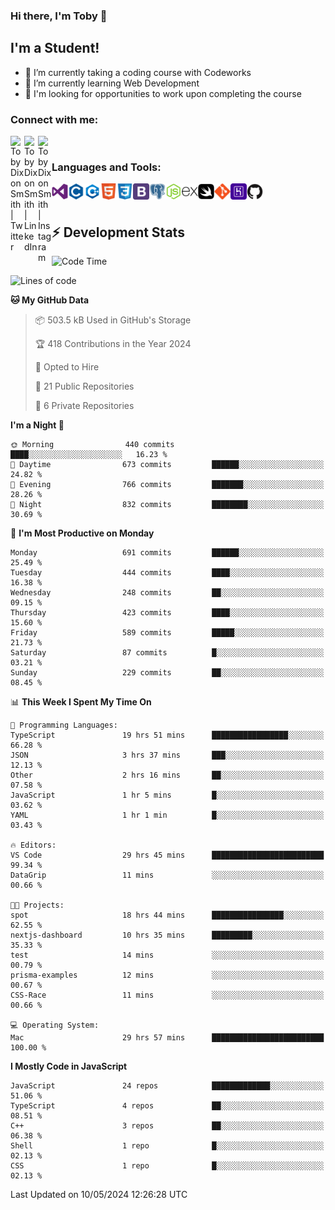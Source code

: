 ### Hi there, I'm Toby 👋

## I'm a Student!
- 🔭 I’m currently taking a coding course with Codeworks
- 🌱 I’m currently learning Web Development
- 💬 I'm looking for opportunities to work upon completing the course

### Connect with me:

[<img align="left" alt="Toby Dixon Smith | Twitter" width="22px" src="https://cdn.jsdelivr.net/npm/simple-icons@v3/icons/twitter.svg" />][twitter]
[<img align="left" alt="Toby Dixon Smith | LinkedIn" width="22px" src="https://cdn.jsdelivr.net/npm/simple-icons@v3/icons/linkedin.svg" />][linkedin]
[<img align="left" alt="Toby Dixon Smith | Instagram" width="22px" src="https://cdn.jsdelivr.net/npm/simple-icons@v3/icons/instagram.svg" />][instagram]

[twitter]: https://twitter.com/TobyDixonSmith1
[instagram]: https://www.instagram.com/toby_ds1/
[linkedin]: https://www.linkedin.com/in/toby-dixon-smith-4734331a3/

<br />

### Languages and Tools:

<img align="left" alt="Visual Studio Code" title="Visual Studio Code" width="26px" src="logos/visualstudio.png" />
<img align="left" alt="C" title="C" width="26px" src="logos/c.png" />
<img align="left" alt="C++" title="C++" width="26px" src="logos/c-plus.png" />
<img align="left" alt="HTML5" title="HTML 5" width="26px" src="logos/html.png" />
<img align="left" alt="CSS3" title="CSS 3" width="26px" src="logos/css3.png" />
<img align="left" alt="BootStrap" title="BootStrap" width="26px" src="logos/bootstrap.png" />
<img align="left" alt="PostgresSQL" title="PostgresSPQ" width="26px" src="logos/postgresql.png" />
<img align="left" alt="Node JS" title="Node JS" width="26px" src="logos/node-js.png" />
<img align="left" alt="Express" title="Express" width="26px" src="logos/express.png" />
<img align="left" alt="Swift" title="Swift" width="26px" src="logos/swift.png" />
<img align="left" alt="Git" title="Git" width="26px" src="logos/git.png" />
<img align="left" alt="Heroku" title="Heroku" width="26px" src="logos/heroku.png" />
<img align="left" alt="GitHub" title="GitHub" width="26px" src="logos/github.png" />
<br />
<br />

## :zap: Development Stats

<!--START_SECTION:waka-->
![Code Time](http://img.shields.io/badge/Code%20Time-554%20hrs%2020%20mins-blue)

![Lines of code](https://img.shields.io/badge/From%20Hello%20World%20I%27ve%20Written-2.2%20million%20lines%20of%20code-blue)

**🐱 My GitHub Data** 

> 📦 503.5 kB Used in GitHub's Storage 
 > 
> 🏆 418 Contributions in the Year 2024
 > 
> 💼 Opted to Hire
 > 
> 📜 21 Public Repositories 
 > 
> 🔑 6 Private Repositories 
 > 
**I'm a Night 🦉** 

```text
🌞 Morning                440 commits         ████░░░░░░░░░░░░░░░░░░░░░   16.23 % 
🌆 Daytime                673 commits         ██████░░░░░░░░░░░░░░░░░░░   24.82 % 
🌃 Evening                766 commits         ███████░░░░░░░░░░░░░░░░░░   28.26 % 
🌙 Night                  832 commits         ████████░░░░░░░░░░░░░░░░░   30.69 % 
```
📅 **I'm Most Productive on Monday** 

```text
Monday                   691 commits         ██████░░░░░░░░░░░░░░░░░░░   25.49 % 
Tuesday                  444 commits         ████░░░░░░░░░░░░░░░░░░░░░   16.38 % 
Wednesday                248 commits         ██░░░░░░░░░░░░░░░░░░░░░░░   09.15 % 
Thursday                 423 commits         ████░░░░░░░░░░░░░░░░░░░░░   15.60 % 
Friday                   589 commits         █████░░░░░░░░░░░░░░░░░░░░   21.73 % 
Saturday                 87 commits          █░░░░░░░░░░░░░░░░░░░░░░░░   03.21 % 
Sunday                   229 commits         ██░░░░░░░░░░░░░░░░░░░░░░░   08.45 % 
```


📊 **This Week I Spent My Time On** 

```text
💬 Programming Languages: 
TypeScript               19 hrs 51 mins      █████████████████░░░░░░░░   66.28 % 
JSON                     3 hrs 37 mins       ███░░░░░░░░░░░░░░░░░░░░░░   12.13 % 
Other                    2 hrs 16 mins       ██░░░░░░░░░░░░░░░░░░░░░░░   07.58 % 
JavaScript               1 hr 5 mins         █░░░░░░░░░░░░░░░░░░░░░░░░   03.62 % 
YAML                     1 hr 1 min          █░░░░░░░░░░░░░░░░░░░░░░░░   03.43 % 

🔥 Editors: 
VS Code                  29 hrs 45 mins      █████████████████████████   99.34 % 
DataGrip                 11 mins             ░░░░░░░░░░░░░░░░░░░░░░░░░   00.66 % 

🐱‍💻 Projects: 
spot                     18 hrs 44 mins      ████████████████░░░░░░░░░   62.55 % 
nextjs-dashboard         10 hrs 35 mins      █████████░░░░░░░░░░░░░░░░   35.33 % 
test                     14 mins             ░░░░░░░░░░░░░░░░░░░░░░░░░   00.79 % 
prisma-examples          12 mins             ░░░░░░░░░░░░░░░░░░░░░░░░░   00.67 % 
CSS-Race                 11 mins             ░░░░░░░░░░░░░░░░░░░░░░░░░   00.66 % 

💻 Operating System: 
Mac                      29 hrs 57 mins      █████████████████████████   100.00 % 
```

**I Mostly Code in JavaScript** 

```text
JavaScript               24 repos            █████████████░░░░░░░░░░░░   51.06 % 
TypeScript               4 repos             ██░░░░░░░░░░░░░░░░░░░░░░░   08.51 % 
C++                      3 repos             ██░░░░░░░░░░░░░░░░░░░░░░░   06.38 % 
Shell                    1 repo              █░░░░░░░░░░░░░░░░░░░░░░░░   02.13 % 
CSS                      1 repo              █░░░░░░░░░░░░░░░░░░░░░░░░   02.13 % 
```




 Last Updated on 10/05/2024 12:26:28 UTC
<!--END_SECTION:waka-->
